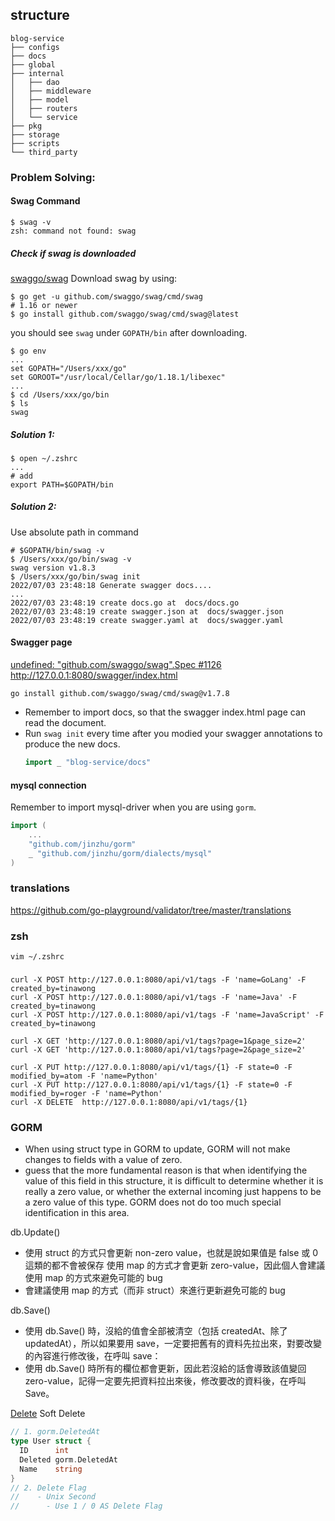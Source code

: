 ## structure
```
blog-service
├── configs
├── docs
├── global
├── internal
│   ├── dao
│   ├── middleware
│   ├── model
│   ├── routers
│   └── service
├── pkg
├── storage
├── scripts
└── third_party
```

### Problem Solving:
#### Swag Command
```shell
$ swag -v
zsh: command not found: swag
```
##### Check if swag is downloaded
[swaggo/swag](https://github.com/swaggo/swag)
Download swag by using:
```shell
$ go get -u github.com/swaggo/swag/cmd/swag
# 1.16 or newer
$ go install github.com/swaggo/swag/cmd/swag@latest
```
you should see `swag` under `GOPATH/bin` after downloading.
```shell
$ go env
...
set GOPATH="/Users/xxx/go"
set GOROOT="/usr/local/Cellar/go/1.18.1/libexec"
...
$ cd /Users/xxx/go/bin
$ ls
swag
```

##### Solution 1:
```shell
$ open ~/.zshrc
...
# add
export PATH=$GOPATH/bin
```
##### Solution 2:
Use absolute path in command
```shell
# $GOPATH/bin/swag -v
$ /Users/xxx/go/bin/swag -v
swag version v1.8.3
$ /Users/xxx/go/bin/swag init
2022/07/03 23:48:18 Generate swagger docs....
...
2022/07/03 23:48:19 create docs.go at  docs/docs.go
2022/07/03 23:48:19 create swagger.json at  docs/swagger.json
2022/07/03 23:48:19 create swagger.yaml at  docs/swagger.yaml
```

#### Swagger page
[undefined: "github.com/swaggo/swag".Spec #1126](https://github.com/swaggo/swag/issues/1126)
http://127.0.0.1:8080/swagger/index.html

```shell
go install github.com/swaggo/swag/cmd/swag@v1.7.8
```

- Remember to import docs, so that the swagger index.html page can read the document.
- Run `swag init` every time after you modied your swagger annotations to produce the new docs.
	```go
	import _ "blog-service/docs"
	```


#### mysql connection
Remember to import mysql-driver when you are using `gorm`.
```go
import (
	...
	"github.com/jinzhu/gorm"
	_ "github.com/jinzhu/gorm/dialects/mysql"
)
```

### translations
https://github.com/go-playground/validator/tree/master/translations

### zsh
```
vim ~/.zshrc
```

###
```
curl -X POST http://127.0.0.1:8080/api/v1/tags -F 'name=GoLang' -F created_by=tinawong
curl -X POST http://127.0.0.1:8080/api/v1/tags -F 'name=Java' -F created_by=tinawong
curl -X POST http://127.0.0.1:8080/api/v1/tags -F 'name=JavaScript' -F created_by=tinawong

curl -X GET 'http://127.0.0.1:8080/api/v1/tags?page=1&page_size=2'
curl -X GET 'http://127.0.0.1:8080/api/v1/tags?page=2&page_size=2'

curl -X PUT http://127.0.0.1:8080/api/v1/tags/{1} -F state=0 -F modified_by=atom -F 'name=Python'
curl -X PUT http://127.0.0.1:8080/api/v1/tags/{1} -F state=0 -F modified_by=roger -F 'name=Python'
curl -X DELETE  http://127.0.0.1:8080/api/v1/tags/{1}
```

### GORM
- When using struct type in GORM to update, GORM will not make changes to fields with a value of zero.
- guess that the more fundamental reason is that when identifying the value of this field in this structure, it is difficult to determine whether it is really a zero value, or whether the external incoming just happens to be a zero value of this type. GORM does not do too much special identification in this area.

db.Update()
- 使用 struct 的方式只會更新 non-zero value，也就是說如果值是 false 或 0 這類的都不會被保存
	使用 map 的方式才會更新 zero-value，因此個人會建議使用 map 的方式來避免可能的 bug
- 會建議使用 map 的方式（而非 struct）來進行更新避免可能的 bug

db.Save()
- 使用 db.Save() 時，沒給的值會全部被清空（包括 createdAt、除了 updatedAt），所以如果要用 save，一定要把舊有的資料先拉出來，對要改變的內容進行修改後，在呼叫 save：
- 使用 db.Save() 時所有的欄位都會更新，因此若沒給的話會導致該值變回 zero-value，記得一定要先把資料拉出來後，修改要改的資料後，在呼叫 Save。

[Delete](https://gorm.io/docs/delete.html)
Soft Delete

```go
// 1. gorm.DeletedAt
type User struct {
  ID      int
  Deleted gorm.DeletedAt
  Name    string
}
// 2. Delete Flag
//    - Unix Second
// 		- Use 1 / 0 AS Delete Flag
```